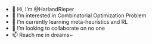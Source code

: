 - 👋 Hi, I’m @HarlandRieper
- 👀 I’m interested in Combinatorial Optimization Problem
- 🌱 I’m currently learning meta-heuristics and RL
- 💞️ I’m looking to collaborate on no one
- 📫 Reach me in dreams~
